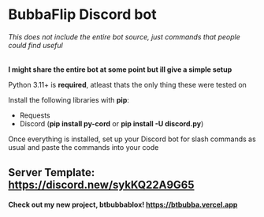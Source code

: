 # BubbaFlip Discord bot
###### This does not include the entire bot source, just commands that people could find useful
**I might share the entire bot at some point but ill give a simple setup**

Python 3.11+ is **required**, atleast thats the only thing these were tested on

Install the following libraries with **pip**:
- Requests
- Discord (**pip install py-cord** or **pip install -U discord.py**)

Once everything is installed, set up your Discord bot for slash commands as usual and paste the commands into your code

## Server Template: https://discord.new/sykKQ22A9G65
#### Check out my new project, btbubbablox! https://btbubba.vercel.app
